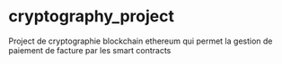 # cryptography_project
Project de cryptographie blockchain ethereum qui permet la gestion de paiement de facture par les smart contracts
